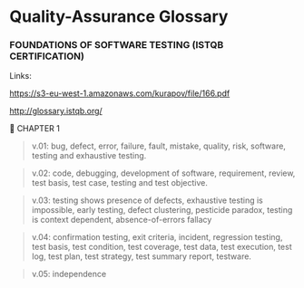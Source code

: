 # Quality-Assurance Glossary

### FOUNDATIONS OF SOFTWARE TESTING (ISTQB CERTIFICATION)

Links: 

https://s3-eu-west-1.amazonaws.com/kurapov/file/166.pdf

http://glossary.istqb.org/

&#x1F4D8; CHAPTER 1

> v.01: bug, defect, error, failure, fault, mistake, quality, risk, software, testing and exhaustive testing.

> v.02: code, debugging, development of software, requirement, review, test basis, test case, testing and test objective. 
> v.03: testing shows presence of defects, exhaustive testing is impossible, early testing, defect clustering, pesticide paradox, testing is context dependent, absence-of-errors fallacy

> v.04: confirmation testing, exit criteria, incident, regression testing, test basis, test condition, test coverage, test data, test execution, test log, test plan, test strategy, test summary report, testware.

> v.05: independence 